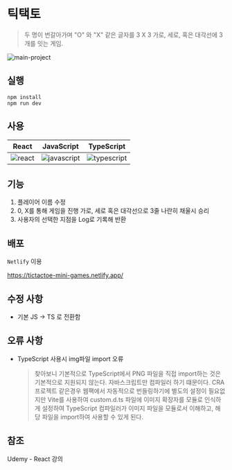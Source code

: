 # 틱택토

> 두 명이 번갈아가며 "O" 와 "X" 같은 글자를 3 X 3 가로, 세로, 혹은 대각선에 3개를 잇는 게임.

![main-project](https://github.com/Junseong0112/mini-games/assets/108931006/ef084959-6630-4ee1-91a3-231c70e4357a)

## 실행

```shell
npm install
npm run dev
```

## 사용

| React | JavaScript | TypeScript |
| ----- | ---------- | ---------- |
| ![react](https://github.com/Junseong0112/mini-games/assets/108931006/7516e828-9677-4cf6-9323-b481cd9ed9df) | ![javascript](https://github.com/Junseong0112/mini-games/assets/108931006/bc682460-d9fb-4849-b3df-4698b65f2bab) | ![typescript](https://github.com/Junseong0112/mini-games/assets/108931006/12c4e8d9-49a2-4850-92fd-4d41987bebf5) |


## 기능

1. 플레이어 이름 수정
2. 0, X를 통해 게임을 진행 가로, 세로 혹은 대각선으로 3줄 나란히 채울시 승리
3. 사용자의 선택한 지점을 Log로 기록해 반환

## 배포

`Netlify` 이용

<https://tictactoe-mini-games.netlify.app/>

## 수정 사항

- 기본 JS -> TS 로 전환함

## 오류 사항

- TypeScript 사용시 img파일 import 오류
  > 찾아보니 기본적으로 TypeScript에서 PNG 파일을 직접 import하는 것은 기본적으로 지원되지 않는다. 자바스크립트만 컴파일러 하기 떄문이다. CRA 프로젝트 같은경우 웹팩에서 자동적으로 번들링하기에 별도의 설정이 필요없지만 Vite를 사용하여 custom.d.ts 파일에 이미지 확장자를 모듈로 인식하게 설정하여 TypeScript 컴파일러가 이미지 파일을 모듈로서 이해하고, 해당 파일을 import하여 사용할 수 있게 된다.

## 참조

Udemy - React 강의
